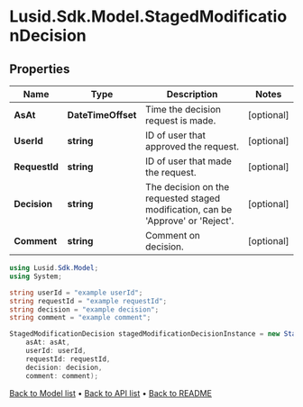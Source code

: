 # Lusid.Sdk.Model.StagedModificationDecision

## Properties

Name | Type | Description | Notes
------------ | ------------- | ------------- | -------------
**AsAt** | **DateTimeOffset** | Time the decision request is made. | [optional] 
**UserId** | **string** | ID of user that approved the request. | [optional] 
**RequestId** | **string** | ID of user that made the request. | [optional] 
**Decision** | **string** | The decision on the requested staged modification, can be &#39;Approve&#39; or &#39;Reject&#39;. | [optional] 
**Comment** | **string** | Comment on decision. | [optional] 

```csharp
using Lusid.Sdk.Model;
using System;

string userId = "example userId";
string requestId = "example requestId";
string decision = "example decision";
string comment = "example comment";

StagedModificationDecision stagedModificationDecisionInstance = new StagedModificationDecision(
    asAt: asAt,
    userId: userId,
    requestId: requestId,
    decision: decision,
    comment: comment);
```

[Back to Model list](../README.md#documentation-for-models) &#8226; [Back to API list](../README.md#documentation-for-api-endpoints) &#8226; [Back to README](../README.md)
